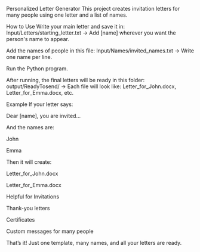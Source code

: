 Personalized Letter Generator
This project creates invitation letters for many people using one letter and a list of names.

How to Use
Write your main letter and save it in:
Input/Letters/starting_letter.txt
→ Add [name] wherever you want the person's name to appear.

Add the names of people in this file:
Input/Names/invited_names.txt
→ Write one name per line.

Run the Python program.

After running, the final letters will be ready in this folder:
output/ReadyTosend/
→ Each file will look like: Letter_for_John.docx, Letter_for_Emma.docx, etc.

Example
If your letter says:

Dear [name], you are invited...

And the names are:

John

Emma

Then it will create:

Letter_for_John.docx

Letter_for_Emma.docx

Helpful for
Invitations

Thank-you letters

Certificates

Custom messages for many people

That’s it! Just one template, many names, and all your letters are ready.
